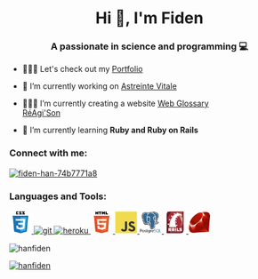 <h1 align="center">Hi 👋, I'm Fiden</h1>
<h3 align="center">A passionate in science and programming 💻</h3>

- 👱🏼‍♂️ Let's check out my [Portfolio](https://hanfiden.github.io/hanfiden/)

- 🔭 I’m currently working on [Astreinte Vitale](https://www.youtube.com/watch?v=1AYKmFTObQQ&t=2761s&ab_channel=LeWagon)

- 🧑🏼‍💻 I’m currently creating a website [Web Glossary](https://webglossary.herokuapp.com)\
                                      [RéAgi'Son](https://reagi-son.herokuapp.com)

- 🌱 I’m currently learning **Ruby and Ruby on Rails**

<h3 align="left">Connect with me:</h3>
<p align="left">
<a href="https://linkedin.com/in/fiden-han-74b7771a8" target="blank"><img align="center" src="https://raw.githubusercontent.com/rahuldkjain/github-profile-readme-generator/master/src/images/icons/Social/linked-in-alt.svg" alt="fiden-han-74b7771a8" height="30" width="40" /></a>
</p>

<h3 align="left">Languages and Tools:</h3>
<p align="left"> <a href="https://www.w3schools.com/css/" target="_blank"> <img src="https://raw.githubusercontent.com/devicons/devicon/master/icons/css3/css3-original-wordmark.svg" alt="css3" width="40" height="40"/> </a> <a href="https://git-scm.com/" target="_blank"> <img src="https://www.vectorlogo.zone/logos/git-scm/git-scm-icon.svg" alt="git" width="40" height="40"/> </a> <a href="https://heroku.com" target="_blank"> <img src="https://www.vectorlogo.zone/logos/heroku/heroku-icon.svg" alt="heroku" width="40" height="40"/> </a> <a href="https://www.w3.org/html/" target="_blank"> <img src="https://raw.githubusercontent.com/devicons/devicon/master/icons/html5/html5-original-wordmark.svg" alt="html5" width="40" height="40"/> </a> <a href="https://developer.mozilla.org/en-US/docs/Web/JavaScript" target="_blank"> <img src="https://raw.githubusercontent.com/devicons/devicon/master/icons/javascript/javascript-original.svg" alt="javascript" width="40" height="40"/> </a> <a href="https://www.postgresql.org" target="_blank"> <img src="https://raw.githubusercontent.com/devicons/devicon/master/icons/postgresql/postgresql-original-wordmark.svg" alt="postgresql" width="40" height="40"/> </a> <a href="https://rubyonrails.org" target="_blank"> <img src="https://raw.githubusercontent.com/devicons/devicon/master/icons/rails/rails-original-wordmark.svg" alt="rails" width="40" height="40"/> </a> <a href="https://www.ruby-lang.org/en/" target="_blank"> <img src="https://raw.githubusercontent.com/devicons/devicon/master/icons/ruby/ruby-original.svg" alt="ruby" width="40" height="40"/> </a> </p>

<p><img align="center" src="https://github-readme-stats.vercel.app/api/top-langs?username=hanfiden&show_icons=true&locale=en&layout=compact" alt="hanfiden" /></p>

<p align="left"> <a href="https://github-profile-trophy.vercel.app/?username=hanfiden"><img src="https://github-profile-trophy.vercel.app/?username=hanfiden&row=1&column=6" alt="hanfiden" /></a> </p>
